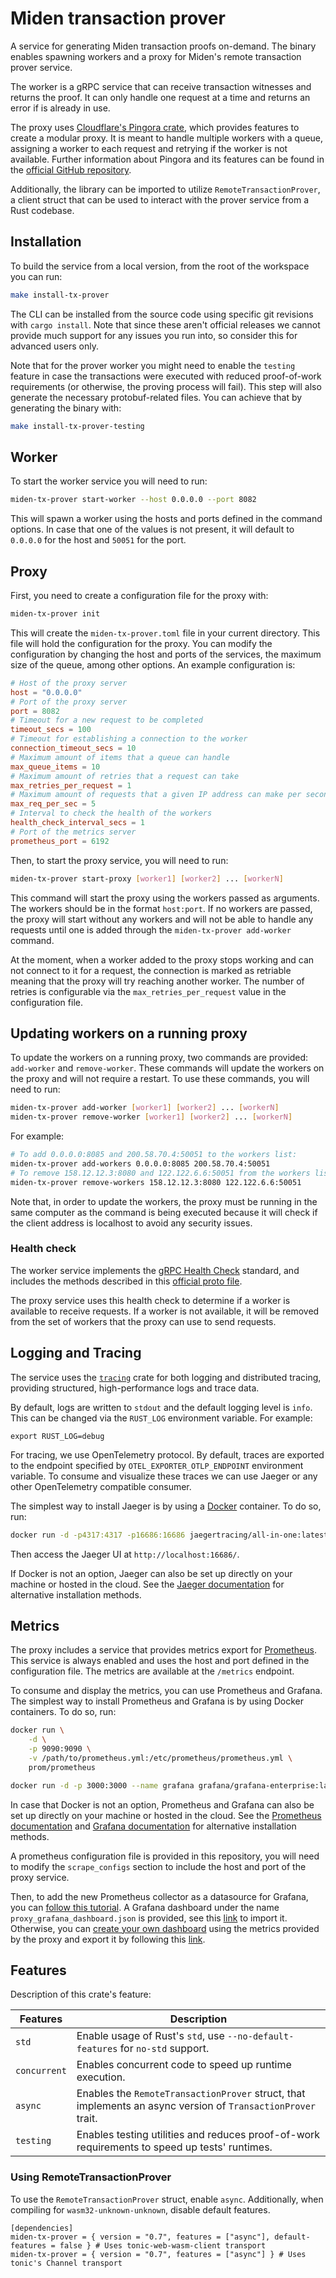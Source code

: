 # Miden transaction prover

A service for generating Miden transaction proofs on-demand. The binary enables spawning workers and a proxy for Miden's remote transaction prover service. 

The worker is a gRPC service that can receive transaction witnesses and returns the proof. It can only handle one request at a time and returns an error if is already in use.

The proxy uses [Cloudflare's Pingora crate](https://crates.io/crates/pingora), which provides features to create a modular proxy. It is meant to handle multiple workers with a queue, assigning a worker to each request and retrying if the worker is not available. Further information about Pingora and its features can be found in the [official GitHub repository](https://github.com/cloudflare/pingora).

Additionally, the library can be imported to utilize `RemoteTransactionProver`, a client struct that can be used to interact with the prover service from a Rust codebase.

## Installation

To build the service from a local version, from the root of the workspace you can run:

```bash
make install-tx-prover
```

The CLI can be installed from the source code using specific git revisions with `cargo install`. Note that since these aren't official releases we cannot provide much support for any issues you run into, so consider this for advanced users only.

Note that for the prover worker you might need to enable the `testing` feature in case the transactions were executed with reduced proof-of-work requirements (or otherwise, the proving process will fail). This step will also generate the necessary protobuf-related files. You can achieve that by generating the binary with:

```bash
make install-tx-prover-testing
```

## Worker

To start the worker service you will need to run:

```bash
miden-tx-prover start-worker --host 0.0.0.0 --port 8082
```

This will spawn a worker using the hosts and ports defined in the command options. In case that one of the values is not present, it will default to `0.0.0.0` for the host and `50051` for the port.

## Proxy

First, you need to create a configuration file for the proxy with:

```bash
miden-tx-prover init
```

This will create the `miden-tx-prover.toml` file in your current directory. This file will hold the configuration for the proxy. You can modify the configuration by changing the host and ports of the services, the maximum size of the queue, among other options. An example configuration is:

```toml
# Host of the proxy server
host = "0.0.0.0"
# Port of the proxy server
port = 8082
# Timeout for a new request to be completed
timeout_secs = 100
# Timeout for establishing a connection to the worker
connection_timeout_secs = 10
# Maximum amount of items that a queue can handle
max_queue_items = 10
# Maximum amount of retries that a request can take
max_retries_per_request = 1
# Maximum amount of requests that a given IP address can make per second
max_req_per_sec = 5
# Interval to check the health of the workers
health_check_interval_secs = 1
# Port of the metrics server
prometheus_port = 6192
```

Then, to start the proxy service, you will need to run:

```bash
miden-tx-prover start-proxy [worker1] [worker2] ... [workerN]
```

This command will start the proxy using the workers passed as arguments. The workers should be in the format `host:port`. If no workers are passed, the proxy will start without any workers and will not be able to handle any requests until one is added through the `miden-tx-prover add-worker` command.

At the moment, when a worker added to the proxy stops working and can not connect to it for a request, the connection is marked as retriable meaning that the proxy will try reaching another worker. The number of retries is configurable via the `max_retries_per_request` value in the configuration file.

## Updating workers on a running proxy

To update the workers on a running proxy, two commands are provided: `add-worker` and `remove-worker`. These commands will update the workers on the proxy and will not require a restart. To use these commands, you will need to run:

```bash
miden-tx-prover add-worker [worker1] [worker2] ... [workerN]
miden-tx-prover remove-worker [worker1] [worker2] ... [workerN]
```
For example:

```bash
# To add 0.0.0.0:8085 and 200.58.70.4:50051 to the workers list:
miden-tx-prover add-workers 0.0.0.0:8085 200.58.70.4:50051
# To remove 158.12.12.3:8080 and 122.122.6.6:50051 from the workers list:
miden-tx-prover remove-workers 158.12.12.3:8080 122.122.6.6:50051
```

Note that, in order to update the workers, the proxy must be running in the same computer as the command is being executed because it will check if the client address is localhost to avoid any security issues.

### Health check

The worker service implements the [gRPC Health Check](https://grpc.io/docs/guides/health-checking/) standard, and includes the methods described in this [official proto file](https://github.com/grpc/grpc-proto/blob/master/grpc/health/v1/health.proto).

The proxy service uses this health check to determine if a worker is available to receive requests. If a worker is not available, it will be removed from the set of workers that the proxy can use to send requests.

## Logging and Tracing

The service uses the [`tracing`](https://docs.rs/tracing/latest/tracing/) crate for both logging and distributed tracing, providing structured, high-performance logs and trace data.

By default, logs are written to `stdout` and the default logging level is `info`. This can be changed via the `RUST_LOG` environment variable. For example:

```
export RUST_LOG=debug
```

For tracing, we use OpenTelemetry protocol. By default, traces are exported to the endpoint specified by `OTEL_EXPORTER_OTLP_ENDPOINT` environment variable. To consume and visualize these traces we can use Jaeger or any other OpenTelemetry compatible consumer.

The simplest way to install Jaeger is by using a [Docker](https://www.docker.com/) container. To do so, run:

```bash
docker run -d -p4317:4317 -p16686:16686 jaegertracing/all-in-one:latest
```

Then access the Jaeger UI at `http://localhost:16686/`.

If Docker is not an option, Jaeger can also be set up directly on your machine or hosted in the cloud. See the [Jaeger documentation](https://www.jaegertracing.io/docs/) for alternative installation methods.

## Metrics

The proxy includes a service that provides metrics export for [Prometheus](https://prometheus.io/docs/introduction/overview/). This service is always enabled and uses the host and port defined in the configuration file. The metrics are available at the `/metrics` endpoint.

To consume and display the metrics, you can use Prometheus and Grafana. The simplest way to install Prometheus and Grafana is by using Docker containers. To do so, run:

```bash
docker run \
    -d \
    -p 9090:9090 \
    -v /path/to/prometheus.yml:/etc/prometheus/prometheus.yml \
    prom/prometheus

docker run -d -p 3000:3000 --name grafana grafana/grafana-enterprise:latest
```

In case that Docker is not an option, Prometheus and Grafana can also be set up directly on your machine or hosted in the cloud. See the [Prometheus documentation](https://prometheus.io/docs/prometheus/latest/getting_started/) and [Grafana documentation](https://grafana.com/docs/grafana/latest/setup-grafana/) for alternative installation methods.

A prometheus configuration file is provided in this repository, you will need to modify the `scrape_configs` section to include the host and port of the proxy service.

Then, to add the new Prometheus collector as a datasource for Grafana, you can [follow this tutorial](https://grafana.com/docs/grafana-cloud/connect-externally-hosted/existing-datasource/). A Grafana dashboard under the name `proxy_grafana_dashboard.json` is provided, see this [link](https://grafana.com/docs/grafana/latest/dashboards/build-dashboards/import-dashboards/) to import it. Otherwise, you can [create your own dashboard](https://grafana.com/docs/grafana/latest/getting-started/build-first-dashboard/) using the metrics provided by the proxy and export it by following this [link](https://grafana.com/docs/grafana/latest/dashboards/share-dashboards-panels/#export-a-dashboard-as-json).

## Features

Description of this crate's feature:

| Features     | Description                                                                                                 |
| ------------ | ------------------------------------------------------------------------------------------------------------|
| `std`        | Enable usage of Rust's `std`, use `--no-default-features` for `no-std` support.                             |
| `concurrent` | Enables concurrent code to speed up runtime execution.                                                      |
| `async`      | Enables the `RemoteTransactionProver` struct, that implements an async version of `TransactionProver` trait.|
| `testing`    | Enables testing utilities and reduces proof-of-work requirements to speed up tests' runtimes.               |

### Using RemoteTransactionProver
To use the `RemoteTransactionProver` struct, enable `async`. Additionally, when compiling for `wasm32-unknown-unknown`, disable default features.

```
[dependencies]
miden-tx-prover = { version = "0.7", features = ["async"], default-features = false } # Uses tonic-web-wasm-client transport
miden-tx-prover = { version = "0.7", features = ["async"] } # Uses tonic's Channel transport
```
